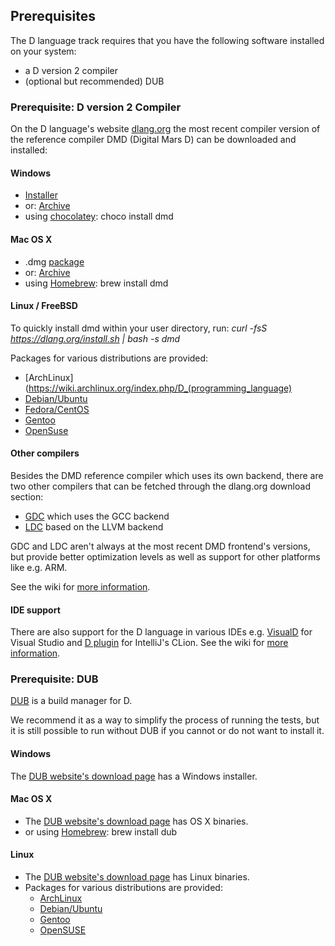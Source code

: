 ## Prerequisites

The D language track requires that you have the following software
installed on your system:

* a D version 2 compiler
* (optional but recommended) DUB

### Prerequisite: D version 2 Compiler

On the D language's website [dlang.org](https://dlang.org) the most recent compiler
version of the reference compiler DMD (Digital Mars D) can be downloaded and installed:

#### Windows

* [Installer](http://downloads.dlang.org/releases/2.x/2.071.1/dmd-2.071.1.exe)
* or: [Archive](http://downloads.dlang.org/releases/2.x/2.071.1/dmd.2.071.1.windows.7z)
* using [chocolatey](https://chocolatey.org/packages/dmd): choco install dmd

#### Mac OS X

* .dmg [package](http://downloads.dlang.org/releases/2.x/2.071.0/dmd.2.071.0.dmg)
* or: [Archive](http://downloads.dlang.org/releases/2.x/2.071.0/dmd.2.071.0.osx.tar.xz)
* using [Homebrew](http://brew.sh/): brew install dmd

#### Linux / FreeBSD
To quickly install dmd within your user directory, run: *curl -fsS https://dlang.org/install.sh | bash -s dmd*

Packages for various distributions are provided:

* [ArchLinux](https://wiki.archlinux.org/index.php/D_(programming_language)
* [Debian/Ubuntu](http://d-apt.sourceforge.net/)
* [Fedora/CentOS](http://dlang.org/download.html#dmd)
* [Gentoo](https://wiki.gentoo.org/wiki/Dlang)
* [OpenSuse](http://dlang.org/download.html#dmd)

#### Other compilers
Besides the DMD reference compiler which uses its own backend, there are two other compilers that can
be fetched through the dlang.org download section:

* [GDC](http://gdcproject.org/downloads) which uses the GCC backend
* [LDC](https://github.com/ldc-developers/ldc#installation) based on the LLVM backend

GDC and LDC aren't always at the most recent DMD frontend's versions, but provide better optimization levels as well as
support for other platforms like e.g. ARM.

See the wiki for [more information](https://wiki.dlang.org/Compilers).

#### IDE support

There are also support for the D language in various IDEs e.g.
[VisualD](http://rainers.github.io/visuald/visuald/StartPage.html) for Visual Studio and
[D plugin](https://plugins.jetbrains.com/plugin/7727?pr=clion) for IntelliJ's CLion. See the wiki
for [more information](https://wiki.dlang.org/IDEs).

### Prerequisite: DUB

[DUB](https://github.com/dlang/dub) is a build manager for D.

We recommend it as a way to simplify the process of running the tests, but it is still possible to run without DUB if you cannot or do not want to install it.

#### Windows

The [DUB website's download page](https://code.dlang.org/download) has a Windows installer.

#### Mac OS X

* The [DUB website's download page](https://code.dlang.org/download) has OS X binaries.
* or using [Homebrew](http://brew.sh/): brew install dub

#### Linux

* The [DUB website's download page](https://code.dlang.org/download) has Linux binaries.
* Packages for various distributions are provided:
    * [ArchLinux](https://www.archlinux.org/packages/community/x86_64/dub/)
    * [Debian/Ubuntu](http://d-apt.sourceforge.net/)
    * [Gentoo](https://github.com/gentoo/dlang/tree/master/dev-util/dub)
    * [OpenSUSE](http://software.opensuse.org/download.html?project=devel%3Alanguages%3AD&package=dub)
